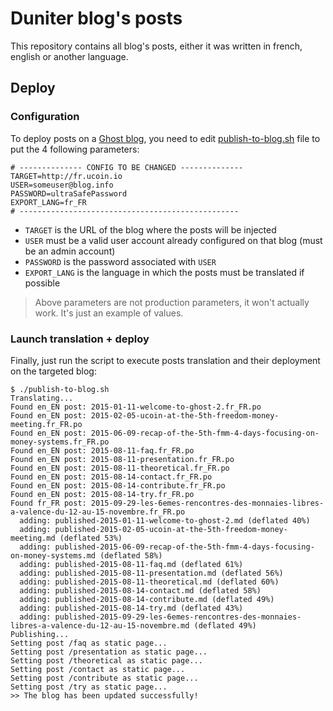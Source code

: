 # Duniter blog's posts

This repository contains all blog's posts, either it was written in french, english or another language.

## Deploy

### Configuration

To deploy posts on a [Ghost blog](https://ghost.org/), you need to edit [publish-to-blog.sh](https://github.com/ucoin-io/blog-posts/blob/master/publish-to-blog.sh) file to put the 4 following parameters:

```
# -------------- CONFIG TO BE CHANGED --------------
TARGET=http://fr.ucoin.io
USER=someuser@blog.info
PASSWORD=ultraSafePassword
EXPORT_LANG=fr_FR
# -------------------------------------------------
```

* `TARGET` is the URL of the blog where the posts will be injected
* `USER` must be a valid user account already configured on that blog (must be an admin account)
* `PASSWORD` is the password associated with `USER`
* `EXPORT_LANG` is the language in which the posts must be translated if possible

> Above parameters are not production parameters, it won't actually work. It's just an example of values.

### Launch translation + deploy

Finally, just run the script to execute posts translation and their deployment on the targeted blog:

```
$ ./publish-to-blog.sh
Translating...
Found en_EN post: 2015-01-11-welcome-to-ghost-2.fr_FR.po
Found en_EN post: 2015-02-05-ucoin-at-the-5th-freedom-money-meeting.fr_FR.po
Found en_EN post: 2015-06-09-recap-of-the-5th-fmm-4-days-focusing-on-money-systems.fr_FR.po
Found en_EN post: 2015-08-11-faq.fr_FR.po
Found en_EN post: 2015-08-11-presentation.fr_FR.po
Found en_EN post: 2015-08-11-theoretical.fr_FR.po
Found en_EN post: 2015-08-14-contact.fr_FR.po
Found en_EN post: 2015-08-14-contribute.fr_FR.po
Found en_EN post: 2015-08-14-try.fr_FR.po
Found fr_FR post: 2015-09-29-les-6emes-rencontres-des-monnaies-libres-a-valence-du-12-au-15-novembre.fr_FR.po
  adding: published-2015-01-11-welcome-to-ghost-2.md (deflated 40%)
  adding: published-2015-02-05-ucoin-at-the-5th-freedom-money-meeting.md (deflated 53%)
  adding: published-2015-06-09-recap-of-the-5th-fmm-4-days-focusing-on-money-systems.md (deflated 58%)
  adding: published-2015-08-11-faq.md (deflated 61%)
  adding: published-2015-08-11-presentation.md (deflated 56%)
  adding: published-2015-08-11-theoretical.md (deflated 60%)
  adding: published-2015-08-14-contact.md (deflated 58%)
  adding: published-2015-08-14-contribute.md (deflated 49%)
  adding: published-2015-08-14-try.md (deflated 43%)
  adding: published-2015-09-29-les-6emes-rencontres-des-monnaies-libres-a-valence-du-12-au-15-novembre.md (deflated 49%)
Publishing...
Setting post /faq as static page...
Setting post /presentation as static page...
Setting post /theoretical as static page...
Setting post /contact as static page...
Setting post /contribute as static page...
Setting post /try as static page...
>> The blog has been updated successfully!
```
